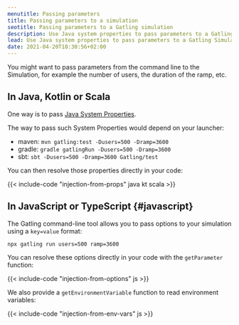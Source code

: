 ```yaml
---
menutitle: Passing parameters
title: Passing parameters to a simulation
seotitle: Passing parameters to a Gatling simulation
description: Use Java system properties to pass parameters to a Gatling Simulation.
lead: Use Java system properties to pass parameters to a Gatling Simulation.
date: 2021-04-20T18:30:56+02:00
---
```


You might want to pass parameters from the command line to the Simulation, for example the number of users, the duration of the ramp, etc.

## In Java, Kotlin or Scala

One way is to pass [Java System Properties](https://docs.oracle.com/javase/tutorial/essential/environment/sysprop.html).

The way to pass such System Properties would depend on your launcher:
* maven: `mvn gatling:test -Dusers=500 -Dramp=3600`
* gradle: `gradle gatlingRun -Dusers=500 -Dramp=3600`
* sbt: `sbt -Dusers=500 -Dramp=3600 Gatling/test`

You can then resolve those properties directly in your code:

{{< include-code "injection-from-props" java kt scala >}}

## In JavaScript or TypeScript {#javascript}

The Gatling command-line tool allows you to pass options to your simulation using a `key=value` format:

```shell
npx gatling run users=500 ramp=3600
```

You can resolve these options directly in your code with the `getParameter` function:

{{< include-code "injection-from-options" js >}}

We also provide a `getEnvironmentVariable` function to read environment variables:

{{< include-code "injection-from-env-vars" js >}}
